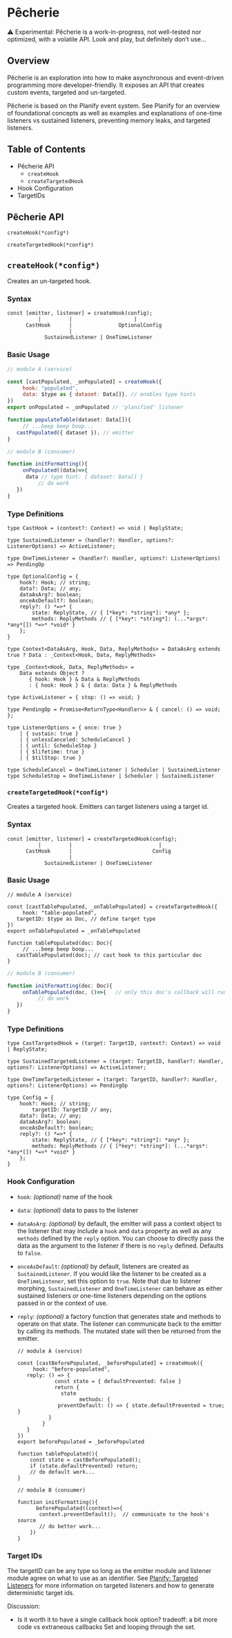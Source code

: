 # Pêcherie

<aside>
⚠️ Experimental: Pêcherie is a work-in-progress, not well-tested nor optimized, with a volatile API. Look and play, but definitely don’t use…

</aside>

## Overview

Pêcherie is an exploration into how to make asynchronous and event-driven programming more developer-friendly. It exposes an API that creates custom events, targeted and un-targeted.

Pêcherie is based on the Planify event system. See Planify for an overview of foundational concepts as well as examples and explanations of one-time listeners vs sustained listeners, preventing memory leaks, and targeted listeners.

## Table of Contents

- Pêcherie API
    - `createHook`
    - `createTargetedHook`
- Hook Configuration
- TargetIDs

## P**ê**cherie API

`createHook(*config*)`

`createTargetedHook(*config*)`

## `createHook(*config*)`

Creates an un-targeted hook.

### **Syntax**

```tsx
const [emitter, listener] = createHook(config);
          |         |                    |
      CastHook      |               OptionalConfig
                    |
            SustainedListener | OneTimeListener
```

### Basic Usage

```jsx
// module A (service)

const [castPopulated, _onPopulated] = createHook({
	 hook: "populated",
	 data: $type as { dataset: Data[]}, // enables type hints
}) 
export onPopulated = _onPopulated // 'planified' listener

function populateTable(dataset: Data[]){
	 // ...beep beep boop...
   castPopulated({ dataset }); // emitter
}
```

```jsx
// module B (consumer)

function initFormatting(){
	 onPopulated((data)=>{
      data // type hint: { dataset: Data[] }
		  // do work
   })
}

```

### Type Definitions

```tsx
type CastHook = (context?: Context) => void | ReplyState;

type SustainedListener = (handler?: Handler, options?: ListenerOptions) => ActiveListener;

type OneTimeListener = (handler?: Handler, options?: ListenerOptions) => PendingOp  

type OptionalConfig = {
    hook?: Hook; // string; 
    data?: Data; // any;
    dataAsArg?: boolean;
    onceAsDefault?: boolean;
    reply?: () *=>* { 
        state: ReplyState, // { [*key*: *string*]: *any* };
        methods: ReplyMethods // { [*key*: *string*]: (...*args*: *any*[]) *=>* *void* } 
    };
}
```

```tsx
type Context<DataAsArg, Hook, Data, ReplyMethods> = DataAsArg extends true ? Data : _Context<Hook, Data, ReplyMethods>

type _Context<Hook, Data, ReplyMethods> = 
    Data extends Object ? 
       { hook: Hook } & Data & ReplyMethods 
       : { hook: Hook } & { data: Data } & ReplyMethods

type ActiveListener = { stop: () => void; }

type PendingOp = Promise<ReturnType<Handler>> & { cancel: () => void; };

type ListenerOptions = { once: true } 
    | { sustain: true }
    | { unlessCanceled: ScheduleCancel }
    | { until: ScheduleStop }
    | { $lifetime: true }
    | { $tilStop: true }

type ScheduleCancel = OneTimeListener | Scheduler | SustainedListener
type ScheduleStop = OneTimeListener | Scheduler | SustainedListener
```

### `createTargetedHook(*config*)`

Creates a targeted hook. Emitters can target listeners using a target id.

### Syntax

```tsx
const [emitter, listener] = createTargetedHook(config);
          |         |                            |
      CastHook      |                          Config
                    |
            SustainedListener | OneTimeListener
```

### Basic Usage

```tsx
// module A (service)

const [castTablePopulated, _onTablePopulated] = createTargetedHook({
	 hook: "table-populated",
   targetID: $type as Doc, // define target type
}) 
export onTablePopulated = _onTablePopulated

function tablePopulated(doc: Doc){
	 // ...beep beep boop...
   castTablePopulated(doc); // cast hook to this particular doc
}
```

```jsx
// module B (consumer)

function initFormatting(doc: Doc){
	 onTablePopulated(doc, ()=>{   // only this doc's callback will run
	 	  // do work
   })
}
```

### Type Definitions

```tsx
type CastTargetedHook = (target: TargetID, context?: Context) => void | ReplyState;

type SustainedTargetedListener = (target: TargetID, handler?: Handler, options?: ListenerOptions) => ActiveListener;

type OneTimeTargetedListener = (target: TargetID, handler?: Handler, options?: ListenerOptions) => PendingOp  

type Config = {
    hook?: Hook; // string; 
		targetID: TargetID // any;
    data?: Data; // any;
    dataAsArg?: boolean;
    onceAsDefault?: boolean;
    reply?: () *=>* { 
        state: ReplyState, // { [*key*: *string*]: *any* };
        methods: ReplyMethods // { [*key*: *string*]: (...*args*: *any*[]) *=>* *void* } 
    };
}
```

### Hook Configuration

- `hook`: *(optional)* name of the hook
- `data`: *(optional)* data to pass to the listener
- `dataAsArg`: *(optional)* by default, the emitter will pass a context object to the listener that may include a `hook` and `data` property as well as any `methods` defined by the `reply` option. You can choose to directly pass the data as the argument to the listener if there is no `reply` defined. Defaults to `false`.
- `onceAsDefault`: *(optional)* by default, listeners are created as `SustainedListener`. If you would like the listener to be created as a `OneTimeListener`, set this option to `true`. Note that due to listener morphing, `SustainedListener` and `OneTimeListener` can behave as either sustained listeners or one-time listeners depending on the options passed in or the context of use.
- `reply`: *(optional)* a factory function that generates state and methods to operate on that state. The listener can communicate back to the emitter by calling its methods. The mutated state will then be returned from the emitter.
    
    ```tsx
    // module A (service)
    
    const [castBeforePopulated, _beforePopulated] = createHook({
    	 hook: "before-populated",
       reply: () => {
    			const state = { defaultPrevented: false }
    			return {
    		      state
    					methods: { 
                 preventDefault: () => { state.defaultPrevented = true; }
              }
    	    }
       }
    }) 
    export beforePopulated = _beforePopulated
    
    function tablePopulated(){
        const state = castBeforePopulated();
        if (state.defaultPrevented) return;
        // do default work...
    }
    ```
    
    ```tsx
    // module B (consumer)
    
    function initFormatting(){
    	  beforePopulated((context)=>{
           context.preventDefault();  // communicate to the hook's source
           // do better work...
        })
    }
    ```
    

### Target IDs

The targetID can be any type so long as the emitter module and listener module agree on what to use as an identifier. See [Planify: Targeted Listeners](https://www.notion.so/Planify-8394600940b34c8ca76c4eca84eb5496) for more information on targeted listeners and how to generate deterministic target ids.

Discussion:

- Is it worth it to have a single callback hook option? tradeoff: a bit more code vs extraneous callbacks Set and looping through the set.